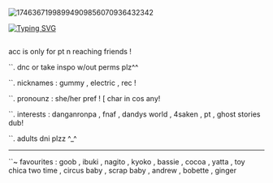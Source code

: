 ![17463671998994909856070936432342](https://github.com/user-attachments/assets/4ee870fe-9fba-4f98-85be-915f4a47552c)

[![Typing SVG](https://readme-typing-svg.demolab.com?font=Jersey+10&pause=1000&color=D3A2B5DA&width=435&lines=%60+just+doing+my+part+!+%60;%60+This+one+is+done+!%60;%60+is+one+of+my+flowers+wilted+%3F+%60)](https://git.io/typing-svg)

##

acc is only for pt n reaching friends !

 ``. dnc or take inspo w/out perms plz^^
 
``.  nicknames : gummy , electric , rec !

``. pronounz : she/her pref ! [ char in cos any!

``. interests : danganronpa , fnaf , dandys world , 4saken , pt , ghost stories dub!

``. adults dni plzz ^_^

---
``~ favourites : goob , ibuki , nagito , kyoko , bassie , cocoa , yatta , toy chica
    two time , circus baby , scrap baby , andrew , bobette , ginger




